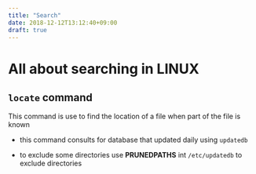 ```yaml
---
title: "Search"
date: 2018-12-12T13:12:40+09:00
draft: true
---
```


# All about searching in LINUX

## `locate` command
This command is use to find the location of a file when part of the file is known

* this command consults for database that updated daily using `updatedb`

* to exclude some directories use **PRUNEDPATHS** int `/etc/updatedb` to exclude directories



